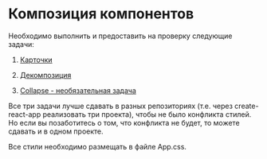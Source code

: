 # Композиция компонентов

Необходимо выполнить и предоставить на проверку следующие задачи:

1. [Карточки](https://github.com/netology-code/ra16-homeworks/tree/master/composition/cards)

2. [Декомпозиция](https://github.com/netology-code/ra16-homeworks/tree/master/composition/decomposition)

3. [Collapse - необязательная задача](https://github.com/netology-code/ra16-homeworks/tree/master/composition/collapse)

Все три задачи лучше сдавать в разных репозиториях (т.е. через create-react-app реализовать три проекта), чтобы не было конфликта стилей. Но если вы позаботитесь о том, что конфликта не будет, то можете сдавать и в одном проекте.

Все стили необходимо размещать в файле App.css.